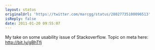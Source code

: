```yaml
---
layout: status
originalUrl: 'https://twitter.com/marcgg/status/28027735100096513'
isReply: false
date: 2011-01-20 09:55:07
---
```


My take on some usability issue of Stackoverflow. Topic on meta here: http://bit.ly/gBhTfj
